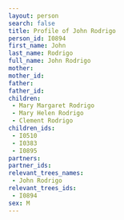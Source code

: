 ```yaml
---
layout: person
search: false
title: Profile of John Rodrigo
person_id: I0894
first_name: John
last_name: Rodrigo
full_name: John Rodrigo
mother: 
mother_id: 
father: 
father_id: 
children:
 - Mary Margaret Rodrigo
 - Mary Helen Rodrigo
 - Clement Rodrigo
children_ids:
 - I0510
 - I0383
 - I0895
partners:
partner_ids:
relevant_trees_names:
 - John Rodrigo
relevant_trees_ids:
 - I0894
sex: M
---
```


